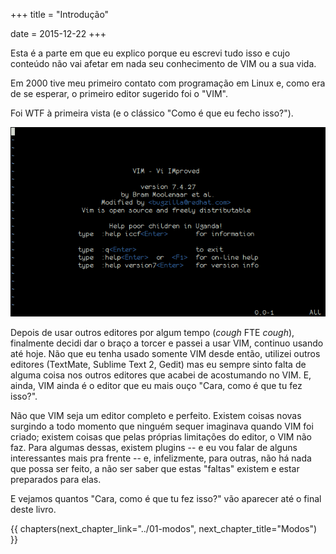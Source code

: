 +++
title = "Introdução"

date = 2015-12-22
+++

Esta é a parte em que eu explico porque eu escrevi tudo isso e cujo conteúdo
não vai afetar em nada seu conhecimento de VIM ou a sua vida.

<!-- more -->

Em 2000 tive meu primeiro contato com programação em Linux e, como era de se
esperar, o primeiro editor sugerido foi o "VIM".

Foi WTF à primeira vista (e o clássico "Como é que eu fecho isso?").

![Ok, não é a mesma versão que eu usei a 8 anos atrás, mas a sensação é a mesma.](vim-zero.png)

Depois de usar outros editores por algum tempo (*cough* FTE *cough*), finalmente
decidi dar o braço a torcer e passei a usar VIM, continuo usando até hoje. Não
que eu tenha usado somente VIM desde então, utilizei outros editores (TextMate,
Sublime Text 2, Gedit) mas eu sempre sinto falta de alguma coisa nos outros
editores que acabei de acostumando no VIM. E, ainda, VIM ainda é o editor que
eu mais ouço "Cara, como é que tu fez isso?".

Não que VIM seja um editor completo e perfeito. Existem coisas novas surgindo a
todo momento que ninguém sequer imaginava quando VIM foi criado; existem coisas
que pelas próprias limitações do editor, o VIM não faz. Para algumas dessas,
existem plugins -- e eu vou falar de alguns interessantes mais pra frente -- e,
infelizmente, para outras, não há nada que possa ser feito, a não ser saber que
estas "faltas" existem e estar preparados para elas.

E vejamos quantos "Cara, como é que tu fez isso?" vão aparecer até o final
deste livro.

{{ chapters(next_chapter_link="../01-modos", next_chapter_title="Modos") }}
